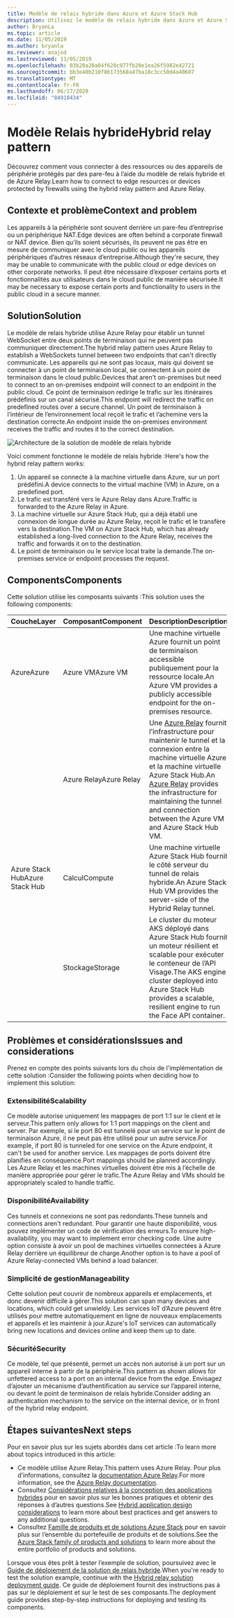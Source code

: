 ```yaml
---
title: Modèle de relais hybride dans Azure et Azure Stack Hub
description: Utilisez le modèle de relais hybride dans Azure et Azure Stack Hub pour vous connecter à des ressources périphériques protégées par des pare-feu.
author: BryanLa
ms.topic: article
ms.date: 11/05/2019
ms.author: bryanla
ms.reviewer: anajod
ms.lastreviewed: 11/05/2019
ms.openlocfilehash: 03b20a20a04f620c977fb20e1ea26f5982e42721
ms.sourcegitcommit: bb3e40b210f86173568a47ba18c3cc50d4a40607
ms.translationtype: MT
ms.contentlocale: fr-FR
ms.lasthandoff: 06/17/2020
ms.locfileid: "84910434"
---
```

# <a name="hybrid-relay-pattern"></a><span data-ttu-id="9cde3-103">Modèle Relais hybride</span><span class="sxs-lookup"><span data-stu-id="9cde3-103">Hybrid relay pattern</span></span>

<span data-ttu-id="9cde3-104">Découvrez comment vous connecter à des ressources ou des appareils de périphérie protégés par des pare-feu à l’aide du modèle de relais hybride et de Azure Relay.</span><span class="sxs-lookup"><span data-stu-id="9cde3-104">Learn how to connect to edge resources or devices protected by firewalls using the hybrid relay pattern and Azure Relay.</span></span>

## <a name="context-and-problem"></a><span data-ttu-id="9cde3-105">Contexte et problème</span><span class="sxs-lookup"><span data-stu-id="9cde3-105">Context and problem</span></span>

<span data-ttu-id="9cde3-106">Les appareils à la périphérie sont souvent derrière un pare-feu d’entreprise ou un périphérique NAT.</span><span class="sxs-lookup"><span data-stu-id="9cde3-106">Edge devices are often behind a corporate firewall or NAT device.</span></span> <span data-ttu-id="9cde3-107">Bien qu’ils soient sécurisés, ils peuvent ne pas être en mesure de communiquer avec le cloud public ou les appareils périphériques d’autres réseaux d’entreprise.</span><span class="sxs-lookup"><span data-stu-id="9cde3-107">Although they're secure, they may be unable to communicate with the public cloud or edge devices on other corporate networks.</span></span> <span data-ttu-id="9cde3-108">Il peut être nécessaire d’exposer certains ports et fonctionnalités aux utilisateurs dans le cloud public de manière sécurisée.</span><span class="sxs-lookup"><span data-stu-id="9cde3-108">It may be necessary to expose certain ports and functionality to users in the public cloud in a secure manner.</span></span>

## <a name="solution"></a><span data-ttu-id="9cde3-109">Solution</span><span class="sxs-lookup"><span data-stu-id="9cde3-109">Solution</span></span>

<span data-ttu-id="9cde3-110">Le modèle de relais hybride utilise Azure Relay pour établir un tunnel WebSocket entre deux points de terminaison qui ne peuvent pas communiquer directement.</span><span class="sxs-lookup"><span data-stu-id="9cde3-110">The hybrid relay pattern uses Azure Relay to establish a WebSockets tunnel between two endpoints that can't directly communicate.</span></span> <span data-ttu-id="9cde3-111">Les appareils qui ne sont pas locaux, mais qui doivent se connecter à un point de terminaison local, se connectent à un point de terminaison dans le cloud public.</span><span class="sxs-lookup"><span data-stu-id="9cde3-111">Devices that aren't on-premises but need to connect to an on-premises endpoint will connect to an endpoint in the public cloud.</span></span> <span data-ttu-id="9cde3-112">Ce point de terminaison redirige le trafic sur les itinéraires prédéfinis sur un canal sécurisé.</span><span class="sxs-lookup"><span data-stu-id="9cde3-112">This endpoint will redirect the traffic on predefined routes over a secure channel.</span></span> <span data-ttu-id="9cde3-113">Un point de terminaison à l’intérieur de l’environnement local reçoit le trafic et l’achemine vers la destination correcte.</span><span class="sxs-lookup"><span data-stu-id="9cde3-113">An endpoint inside the on-premises environment receives the traffic and routes it to the correct destination.</span></span>

![Architecture de la solution de modèle de relais hybride](media/pattern-hybrid-relay/solution-architecture.png)

<span data-ttu-id="9cde3-115">Voici comment fonctionne le modèle de relais hybride :</span><span class="sxs-lookup"><span data-stu-id="9cde3-115">Here's how the hybrid relay pattern works:</span></span>

1. <span data-ttu-id="9cde3-116">Un appareil se connecte à la machine virtuelle dans Azure, sur un port prédéfini.</span><span class="sxs-lookup"><span data-stu-id="9cde3-116">A device connects to the virtual machine (VM) in Azure, on a predefined port.</span></span>
2. <span data-ttu-id="9cde3-117">Le trafic est transféré vers le Azure Relay dans Azure.</span><span class="sxs-lookup"><span data-stu-id="9cde3-117">Traffic is forwarded to the Azure Relay in Azure.</span></span>
3. <span data-ttu-id="9cde3-118">La machine virtuelle sur Azure Stack Hub, qui a déjà établi une connexion de longue durée au Azure Relay, reçoit le trafic et le transfère vers la destination.</span><span class="sxs-lookup"><span data-stu-id="9cde3-118">The VM on Azure Stack Hub, which has already established a long-lived connection to the Azure Relay, receives the traffic and forwards it on to the destination.</span></span>
4. <span data-ttu-id="9cde3-119">Le point de terminaison ou le service local traite la demande.</span><span class="sxs-lookup"><span data-stu-id="9cde3-119">The on-premises service or endpoint processes the request.</span></span>

## <a name="components"></a><span data-ttu-id="9cde3-120">Components</span><span class="sxs-lookup"><span data-stu-id="9cde3-120">Components</span></span>

<span data-ttu-id="9cde3-121">Cette solution utilise les composants suivants :</span><span class="sxs-lookup"><span data-stu-id="9cde3-121">This solution uses the following components:</span></span>

| <span data-ttu-id="9cde3-122">Couche</span><span class="sxs-lookup"><span data-stu-id="9cde3-122">Layer</span></span> | <span data-ttu-id="9cde3-123">Composant</span><span class="sxs-lookup"><span data-stu-id="9cde3-123">Component</span></span> | <span data-ttu-id="9cde3-124">Description</span><span class="sxs-lookup"><span data-stu-id="9cde3-124">Description</span></span> |
|----------|-----------|-------------|
| <span data-ttu-id="9cde3-125">Azure</span><span class="sxs-lookup"><span data-stu-id="9cde3-125">Azure</span></span> | <span data-ttu-id="9cde3-126">Azure VM</span><span class="sxs-lookup"><span data-stu-id="9cde3-126">Azure VM</span></span> | <span data-ttu-id="9cde3-127">Une machine virtuelle Azure fournit un point de terminaison accessible publiquement pour la ressource locale.</span><span class="sxs-lookup"><span data-stu-id="9cde3-127">An Azure VM provides a publicly accessible endpoint for the on-premises resource.</span></span> |
| | <span data-ttu-id="9cde3-128">Azure Relay</span><span class="sxs-lookup"><span data-stu-id="9cde3-128">Azure Relay</span></span> | <span data-ttu-id="9cde3-129">Une [Azure Relay](/azure/azure-relay/) fournit l’infrastructure pour maintenir le tunnel et la connexion entre la machine virtuelle Azure et la machine virtuelle Azure Stack Hub.</span><span class="sxs-lookup"><span data-stu-id="9cde3-129">An [Azure Relay](/azure/azure-relay/) provides the infrastructure for maintaining the tunnel and connection between the Azure VM and Azure Stack Hub VM.</span></span>|
| <span data-ttu-id="9cde3-130">Azure Stack Hub</span><span class="sxs-lookup"><span data-stu-id="9cde3-130">Azure Stack Hub</span></span> | <span data-ttu-id="9cde3-131">Calcul</span><span class="sxs-lookup"><span data-stu-id="9cde3-131">Compute</span></span> | <span data-ttu-id="9cde3-132">Une machine virtuelle Azure Stack Hub fournit le côté serveur du tunnel de relais hybride.</span><span class="sxs-lookup"><span data-stu-id="9cde3-132">An Azure Stack Hub VM provides the server-side of the Hybrid Relay tunnel.</span></span> |
| | <span data-ttu-id="9cde3-133">Stockage</span><span class="sxs-lookup"><span data-stu-id="9cde3-133">Storage</span></span> | <span data-ttu-id="9cde3-134">Le cluster du moteur AKS déployé dans Azure Stack Hub fournit un moteur résilient et scalable pour exécuter le conteneur de l’API Visage.</span><span class="sxs-lookup"><span data-stu-id="9cde3-134">The AKS engine cluster deployed into Azure Stack Hub provides a scalable, resilient engine to run the Face API container.</span></span>|

## <a name="issues-and-considerations"></a><span data-ttu-id="9cde3-135">Problèmes et considérations</span><span class="sxs-lookup"><span data-stu-id="9cde3-135">Issues and considerations</span></span>

<span data-ttu-id="9cde3-136">Prenez en compte des points suivants lors du choix de l'implémentation de cette solution :</span><span class="sxs-lookup"><span data-stu-id="9cde3-136">Consider the following points when deciding how to implement this solution:</span></span>

### <a name="scalability"></a><span data-ttu-id="9cde3-137">Extensibilité</span><span class="sxs-lookup"><span data-stu-id="9cde3-137">Scalability</span></span>

<span data-ttu-id="9cde3-138">Ce modèle autorise uniquement les mappages de port 1:1 sur le client et le serveur.</span><span class="sxs-lookup"><span data-stu-id="9cde3-138">This pattern only allows for 1:1 port mappings on the client and server.</span></span> <span data-ttu-id="9cde3-139">Par exemple, si le port 80 est tunnelé pour un service sur le point de terminaison Azure, il ne peut pas être utilisé pour un autre service.</span><span class="sxs-lookup"><span data-stu-id="9cde3-139">For example, if port 80 is tunneled for one service on the Azure endpoint, it can't be used for another service.</span></span> <span data-ttu-id="9cde3-140">Les mappages de ports doivent être planifiés en conséquence.</span><span class="sxs-lookup"><span data-stu-id="9cde3-140">Port mappings should be planned accordingly.</span></span> <span data-ttu-id="9cde3-141">Les Azure Relay et les machines virtuelles doivent être mis à l’échelle de manière appropriée pour gérer le trafic.</span><span class="sxs-lookup"><span data-stu-id="9cde3-141">The Azure Relay and VMs should be appropriately scaled to handle traffic.</span></span>

### <a name="availability"></a><span data-ttu-id="9cde3-142">Disponibilité</span><span class="sxs-lookup"><span data-stu-id="9cde3-142">Availability</span></span>

<span data-ttu-id="9cde3-143">Ces tunnels et connexions ne sont pas redondants.</span><span class="sxs-lookup"><span data-stu-id="9cde3-143">These tunnels and connections aren't redundant.</span></span> <span data-ttu-id="9cde3-144">Pour garantir une haute disponibilité, vous pouvez implémenter un code de vérification des erreurs.</span><span class="sxs-lookup"><span data-stu-id="9cde3-144">To ensure high-availability, you may want to implement error checking code.</span></span> <span data-ttu-id="9cde3-145">Une autre option consiste à avoir un pool de machines virtuelles connectées à Azure Relay derrière un équilibreur de charge.</span><span class="sxs-lookup"><span data-stu-id="9cde3-145">Another option is to have a pool of Azure Relay-connected VMs behind a load balancer.</span></span>

### <a name="manageability"></a><span data-ttu-id="9cde3-146">Simplicité de gestion</span><span class="sxs-lookup"><span data-stu-id="9cde3-146">Manageability</span></span>

<span data-ttu-id="9cde3-147">Cette solution peut couvrir de nombreux appareils et emplacements, et donc devenir difficile à gérer.</span><span class="sxs-lookup"><span data-stu-id="9cde3-147">This solution can span many devices and locations, which could get unwieldy.</span></span> <span data-ttu-id="9cde3-148">Les services IoT d’Azure peuvent être utilisés pour mettre automatiquement en ligne de nouveaux emplacements et appareils et les maintenir à jour.</span><span class="sxs-lookup"><span data-stu-id="9cde3-148">Azure's IoT services can automatically bring new locations and devices online and keep them up to date.</span></span>

### <a name="security"></a><span data-ttu-id="9cde3-149">Sécurité</span><span class="sxs-lookup"><span data-stu-id="9cde3-149">Security</span></span>

<span data-ttu-id="9cde3-150">Ce modèle, tel que présenté, permet un accès non autorisé à un port sur un appareil interne à partir de la périphérie.</span><span class="sxs-lookup"><span data-stu-id="9cde3-150">This pattern as shown allows for unfettered access to a port on an internal device from the edge.</span></span> <span data-ttu-id="9cde3-151">Envisagez d’ajouter un mécanisme d’authentification au service sur l’appareil interne, ou devant le point de terminaison de relais hybride.</span><span class="sxs-lookup"><span data-stu-id="9cde3-151">Consider adding an authentication mechanism to the service on the internal device, or in front of the hybrid relay endpoint.</span></span>

## <a name="next-steps"></a><span data-ttu-id="9cde3-152">Étapes suivantes</span><span class="sxs-lookup"><span data-stu-id="9cde3-152">Next steps</span></span>

<span data-ttu-id="9cde3-153">Pour en savoir plus sur les sujets abordés dans cet article :</span><span class="sxs-lookup"><span data-stu-id="9cde3-153">To learn more about topics introduced in this article:</span></span>

- <span data-ttu-id="9cde3-154">Ce modèle utilise Azure Relay.</span><span class="sxs-lookup"><span data-stu-id="9cde3-154">This pattern uses Azure Relay.</span></span> <span data-ttu-id="9cde3-155">Pour plus d’informations, consultez la [documentation Azure Relay](/azure/azure-relay/).</span><span class="sxs-lookup"><span data-stu-id="9cde3-155">For more information, see the [Azure Relay documentation](/azure/azure-relay/).</span></span>
- <span data-ttu-id="9cde3-156">Consultez [Considérations relatives à la conception des applications hybrides](overview-app-design-considerations.md) pour en savoir plus sur les bonnes pratiques et obtenir des réponses à d’autres questions.</span><span class="sxs-lookup"><span data-stu-id="9cde3-156">See [Hybrid application design considerations](overview-app-design-considerations.md) to learn more about best practices and get answers to any additional questions.</span></span>
- <span data-ttu-id="9cde3-157">Consultez [Famille de produits et de solutions Azure Stack](/azure-stack) pour en savoir plus sur l’ensemble du portefeuille de produits et de solutions.</span><span class="sxs-lookup"><span data-stu-id="9cde3-157">See the [Azure Stack family of products and solutions](/azure-stack) to learn more about the entire portfolio of products and solutions.</span></span>

<span data-ttu-id="9cde3-158">Lorsque vous êtes prêt à tester l’exemple de solution, poursuivez avec le [Guide de déploiement de la solution de relais hybride](https://aka.ms/hybridrelaydeployment).</span><span class="sxs-lookup"><span data-stu-id="9cde3-158">When you're ready to test the solution example, continue with the [Hybrid relay solution deployment guide](https://aka.ms/hybridrelaydeployment).</span></span> <span data-ttu-id="9cde3-159">Ce guide de déploiement fournit des instructions pas à pas sur le déploiement et sur le test de ses composants.</span><span class="sxs-lookup"><span data-stu-id="9cde3-159">The deployment guide provides step-by-step instructions for deploying and testing its components.</span></span>